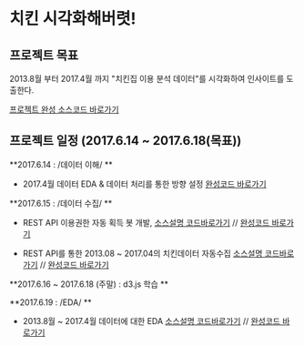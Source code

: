 # 치킨 시각화해버렷!

## 프로젝트 목표

2013.8월 부터 2017.4월 까지 "치킨집 이용 분석 데이터"를 시각화하여 인사이트를 도출한다.

[프로젝트 완성 소스코드 바로가기]()

## 프로젝트 일정 (2017.6.14 ~ 2017.6.18(목표))

**2017.6.14 :  /데이터 이해/ **
* 2017.4월 데이터 EDA & 데이터 처리를 통한 방향 설정 [완성코드 바로가기](https://github.com/pizza12333/project_repo/blob/master/project/sk_vis/vis_chiken/day_1_2017_04_EDA.ipynb)

**2017.6.15 :  /데이터 수집/ **
* REST API 이용권한 자동 획득 봇 개발, [소스설명 코드바로가기](https://github.com/pizza12333/project_repo/blob/master/project/sk_vis/vis_chiken/DAY_2_REST_API_JSON_2_CSV.ipynb) // [완성코드 바로가기](https://github.com/pizza12333/project_repo/blob/master/project/sk_vis/vis_chiken/module/get_access.py)

* REST API를 통한 2013.08 ~ 2017.04의 치킨데이터 자동수집 [소스설명 코드바로가기](https://github.com/pizza12333/project_repo/blob/master/project/sk_vis/vis_chiken/DAY_2_REST_API_JSON_2_CSV.ipynb) // [완성코드 바로가기](https://github.com/pizza12333/project_repo/blob/master/project/sk_vis/vis_chiken/module/restAPI.py)

**2017.6.16 ~ 2017.6.18 (주말) : d3.js 학습 **

**2017.6.19 :  /EDA/ **
* 2013.8월 ~ 2017.4월 데이터에 대한 EDA [소스설명 코드바로가기]() // [완성코드 바로가기]()
